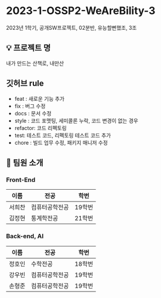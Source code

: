 # 2023-1-OSSP2-WeAreBility-3

2023년 1학기, 공개SW프로젝트, 02분반, 유능할뻔했조, 3조

## 💡 프로젝트 명

내가 만드는 산책로, 내만산

## 깃허브 rule

- feat : 새로운 기능 추가
- fix : 버그 수정
- docs : 문서 수정
- style : 코드 포맷팅, 세미콜론 누락, 코드 변경이 없는 경우
- refactor: 코드 리펙토링
- test: 테스트 코드, 리펙토링 테스트 코드 추가
- chore : 빌드 업무 수정, 패키지 매니저 수정

## 👋 팀원 소개

### Front-End

| 이름   | 전공           | 학번   |
| ------ | -------------- | ------ |
| 서희찬 | 컴퓨터공학전공 | 19학번 |
| 김정현 | 통계학전공     | 21학번 |

### Back-end, AI

| 이름   | 전공           | 학번   |
| ------ | -------------- | ------ |
| 정호인 | 수학전공       | 18학번 |
| 강우빈 | 컴퓨터공학전공 | 19학번 |
| 손형준 | 컴퓨터공학전공 | 19학번 |
